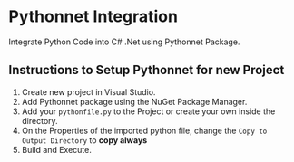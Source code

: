 # Pythonnet Integration

Integrate Python Code into C# .Net using Pythonnet Package.


## Instructions to Setup Pythonnet for new Project

1. Create new project in Visual Studio.
2. Add Pythonnet package using the NuGet Package Manager. 
3. Add your `pythonfile.py` to the Project or create your own inside the directory.
4. On the Properties of the imported python file, change the `Copy to Output Directory` to **copy always** 
5. Build and Execute.

